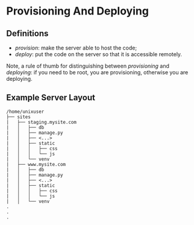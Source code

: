 Provisioning And Deploying
==========================

Definitions
-----------
- *provision*: make the server able to host the code;
- *deploy*: put the code on the server so that it is accessible remotely.

Note, a rule of thumb for distinguishing between *provisioning* and *deploying*: if you need to be root, you are provisioning, otherwise
you are deploying.


Example Server Layout
---------------------
```
/home/unixuser
├── sites
|   ├── staging.mysite.com
|   │   ├── db
|   │   ├── manage.py
|   │   ├── <...>
|   │   ├── static
|   │   │   ├── css
|   │   │   └── js
|   │   └── venv
|   ├── www.mysite.com
|   │   ├── db
|   │   ├── manage.py
|   │   ├── <...>
|   │   ├── static
|   │   │   ├── css
|   │   │   └── js
|   │   └── venv
.
.
.
```

